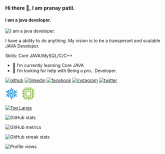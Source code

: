 ### Hi there 👋, I am pranay patil.
#### I am a java developer.
![I am a java developer.](https://scontent.fpnq14-1.fna.fbcdn.net/v/t39.30808-6/319025210_1601229596964189_3820034920801122771_n.jpg?stp=dst-jpg_p180x540&_nc_cat=101&ccb=1-7&_nc_sid=e3f864&_nc_ohc=MdR80SWBkdkAX_iUNNf&_nc_ht=scontent.fpnq14-1.fna&oh=00_AfCQeSbmpjMTHALpB3tFzzpDkzG6BKddxQ3PWo05hewrkg&oe=63999C74)

I have a ability to do anything. My vision is to be a transperant and scalable JAVA Developer.

Skills: Core JAVA/MySQL/C/C++

- 🌱 I’m currently learning Core JAVA 
- 🤔 I’m looking for help with Being a pro.. Developer. 


[<img src='https://cdn.jsdelivr.net/npm/simple-icons@3.0.1/icons/github.svg' alt='github' height='40'>](https://github.com/pranaypatil0707)  [<img src='https://cdn.jsdelivr.net/npm/simple-icons@3.0.1/icons/linkedin.svg' alt='linkedin' height='40'>](https://www.linkedin.com/in/Pranay_Patil/)  [<img src='https://cdn.jsdelivr.net/npm/simple-icons@3.0.1/icons/facebook.svg' alt='facebook' height='40'>](https://www.facebook.com/Pranay_Patil)  [<img src='https://cdn.jsdelivr.net/npm/simple-icons@3.0.1/icons/instagram.svg' alt='instagram' height='40'>](https://www.instagram.com/rk__r_i_c_k_y/)  [<img src='https://cdn.jsdelivr.net/npm/simple-icons@3.0.1/icons/twitter.svg' alt='twitter' height='40'>](https://twitter.com/pranaypatil0707)  

<a href='https://archiveprogram.github.com/'><img src='https://raw.githubusercontent.com/acervenky/animated-github-badges/master/assets/acbadge.gif' width='40' height='40'></a> <a href='https://docs.github.com/en/developers'><img src='https://raw.githubusercontent.com/acervenky/animated-github-badges/master/assets/devbadge.gif' width='40' height='40'></a> 

[![Top Langs](https://github-readme-stats.vercel.app/api/top-langs/?username=pranaypatil0707)](https://github.com/anuraghazra/github-readme-stats)

![GitHub stats](https://github-readme-stats.vercel.app/api?username=pranaypatil0707&show_icons=true)  

![GitHub metrics](https://metrics.lecoq.io/pranaypatil0707)  

![GitHub streak stats](https://streak-stats.demolab.com/?user=pranaypatil0707)  

![Profile views](https://gpvc.arturio.dev/pranaypatil0707)  
